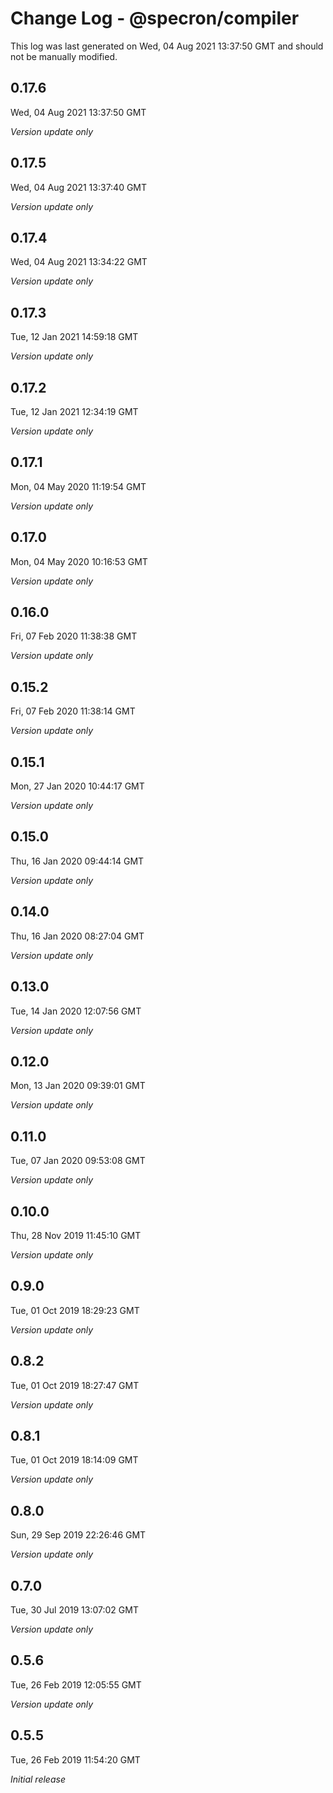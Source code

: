# Change Log - @specron/compiler

This log was last generated on Wed, 04 Aug 2021 13:37:50 GMT and should not be manually modified.

## 0.17.6
Wed, 04 Aug 2021 13:37:50 GMT

*Version update only*

## 0.17.5
Wed, 04 Aug 2021 13:37:40 GMT

*Version update only*

## 0.17.4
Wed, 04 Aug 2021 13:34:22 GMT

*Version update only*

## 0.17.3
Tue, 12 Jan 2021 14:59:18 GMT

*Version update only*

## 0.17.2
Tue, 12 Jan 2021 12:34:19 GMT

*Version update only*

## 0.17.1
Mon, 04 May 2020 11:19:54 GMT

*Version update only*

## 0.17.0
Mon, 04 May 2020 10:16:53 GMT

*Version update only*

## 0.16.0
Fri, 07 Feb 2020 11:38:38 GMT

*Version update only*

## 0.15.2
Fri, 07 Feb 2020 11:38:14 GMT

*Version update only*

## 0.15.1
Mon, 27 Jan 2020 10:44:17 GMT

*Version update only*

## 0.15.0
Thu, 16 Jan 2020 09:44:14 GMT

*Version update only*

## 0.14.0
Thu, 16 Jan 2020 08:27:04 GMT

*Version update only*

## 0.13.0
Tue, 14 Jan 2020 12:07:56 GMT

*Version update only*

## 0.12.0
Mon, 13 Jan 2020 09:39:01 GMT

*Version update only*

## 0.11.0
Tue, 07 Jan 2020 09:53:08 GMT

*Version update only*

## 0.10.0
Thu, 28 Nov 2019 11:45:10 GMT

*Version update only*

## 0.9.0
Tue, 01 Oct 2019 18:29:23 GMT

*Version update only*

## 0.8.2
Tue, 01 Oct 2019 18:27:47 GMT

*Version update only*

## 0.8.1
Tue, 01 Oct 2019 18:14:09 GMT

*Version update only*

## 0.8.0
Sun, 29 Sep 2019 22:26:46 GMT

*Version update only*

## 0.7.0
Tue, 30 Jul 2019 13:07:02 GMT

*Version update only*

## 0.5.6
Tue, 26 Feb 2019 12:05:55 GMT

*Version update only*

## 0.5.5
Tue, 26 Feb 2019 11:54:20 GMT

*Initial release*

